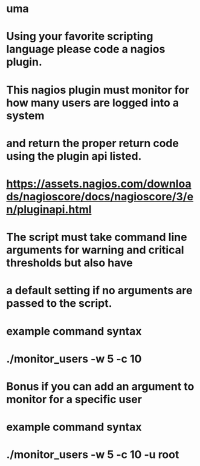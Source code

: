 # uma
# Using your favorite scripting language please code a nagios plugin.
# This nagios plugin must monitor for how many users are logged into a system
# and return the proper return code using the plugin api listed.
# https://assets.nagios.com/downloads/nagioscore/docs/nagioscore/3/en/pluginapi.html
# 
# The script must take command line arguments for warning and critical thresholds but also have
# a default setting if no arguments are passed to the script.
#
# example command syntax 
# ./monitor_users -w 5 -c 10
#
# Bonus if you can add an argument to monitor for a specific user
# example command syntax 
# ./monitor_users -w 5 -c 10 -u root
